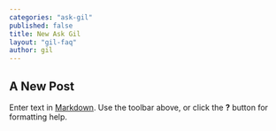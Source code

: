 ```yaml
---
categories: "ask-gil"
published: false
title: New Ask Gil
layout: "gil-faq"
author: gil
---
```


## A New Post

Enter text in [Markdown](http://daringfireball.net/projects/markdown/). Use the toolbar above, or click the **?** button for formatting help.
